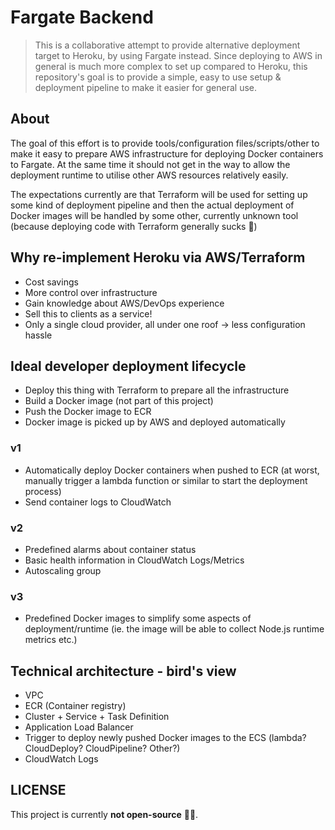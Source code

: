 # Fargate Backend

> This is a collaborative attempt to provide alternative deployment target to Heroku, by using Fargate instead. Since deploying to AWS in general is much more complex to set up compared to Heroku, this repository's goal is to provide a simple, easy to use setup & deployment pipeline to make it easier for general use.

## About

The goal of this effort is to provide tools/configuration files/scripts/other to make it easy to prepare AWS infrastructure for deploying Docker containers to Fargate. At the same time it should not get in the way to allow the deployment runtime to utilise other AWS resources relatively easily.

The expectations currently are that Terraform will be used for setting up some kind of deployment pipeline and then the actual deployment of Docker images will be handled by some other, currently unknown tool (because deploying code with Terraform generally sucks 💩)

## Why re-implement Heroku via AWS/Terraform

- Cost savings
- More control over infrastructure
- Gain knowledge about AWS/DevOps experience
- Sell this to clients as a service!
- Only a single cloud provider, all under one roof -> less configuration hassle

## Ideal developer deployment lifecycle

- Deploy this thing with Terraform to prepare all the infrastructure
- Build a Docker image (not part of this project)
- Push the Docker image to ECR
- Docker image is picked up by AWS and deployed automatically

### v1

- Automatically deploy Docker containers when pushed to ECR (at worst, manually trigger a lambda function or similar to start the deployment process)
- Send container logs to CloudWatch

### v2

- Predefined alarms about container status
- Basic health information in CloudWatch Logs/Metrics
- Autoscaling group

### v3

- Predefined Docker images to simplify some aspects of deployment/runtime (ie. the image will be able to collect Node.js runtime metrics etc.)

## Technical architecture - bird's view

- VPC
- ECR (Container registry)
- Cluster + Service + Task Definition
- Application Load Balancer
- Trigger to deploy newly pushed Docker images to the ECS (lambda? CloudDeploy? CloudPipeline? Other?)
- CloudWatch Logs

## LICENSE

This project is currently **not open-source** 🤷‍♂️.
